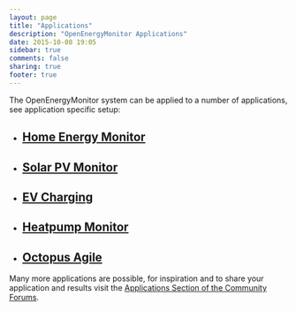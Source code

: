 ```yaml
---
layout: page
title: "Applications"
description: "OpenEnergyMonitor Applications"
date: 2015-10-08 19:05
sidebar: true
comments: false
sharing: true
footer: true
---
```


The OpenEnergyMonitor system can be applied to a number of applications, see application specific setup:

- ## [Home Energy Monitor](/applications/home-energy)

- ## [Solar PV Monitor](/applications/solar-pv)

- ## [EV Charging](/integrations/ev-charging)

- ## [Heatpump Monitor](/applications/heatpump)

- ## [Octopus Agile](/applications/octopusagile)


Many more applications are possible, for inspiration and to share your application and results visit the [Applications Section of the Community Forums](http://community.openenergymonitor.org/c/applications).
